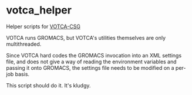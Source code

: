 # votca_helper
Helper scripts for [VOTCA-CSG](http://www.votca.org)

VOTCA runs GROMACS, but VOTCA's utilities themselves are only multithreaded.

Since VOTCA hard codes the GROMACS invocation into an XML settings file, 
and does not give a way of reading the environment variables and passing
it onto GROMACS, the settings file needs to be modified on a per-job
basis.

This script should do it. It's kludgy.
